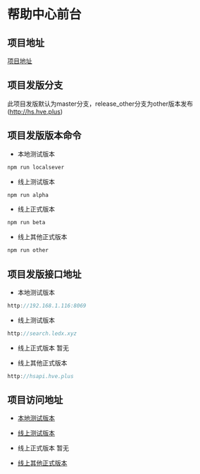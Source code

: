# 帮助中心前台

## 项目地址

[项目地址](http://192.168.1.129:3000/yeylol/HelpCenterFrontend.git)

## 项目发版分支

此项目发版默认为master分支，release_other分支为other版本发布(http://hs.hve.plus)

## 项目发版版本命令

* 本地测试版本  

``` bash
npm run localsever
```

* 线上测试版本  

``` bash
npm run alpha
```
   
* 线上正式版本

``` bash
npm run beta
``` 

* 线上其他正式版本

``` bash
npm run other
``` 

## 项目发版接口地址

* 本地测试版本  

``` js
http://192.168.1.116:8069
```

* 线上测试版本  

``` js
http://search.ledx.xyz
```

* 线上正式版本 暂无

* 线上其他正式版本

``` js
http://hsapi.hve.plus
```

## 项目访问地址

* [本地测试版本](http://192.168.1.116:6796)

* [线上测试版本](http://search.ledx.xyz) 

* 线上正式版本 暂无

* [线上其他正式版本](http://hs.hve.plus) 

 <CGitalk/>
